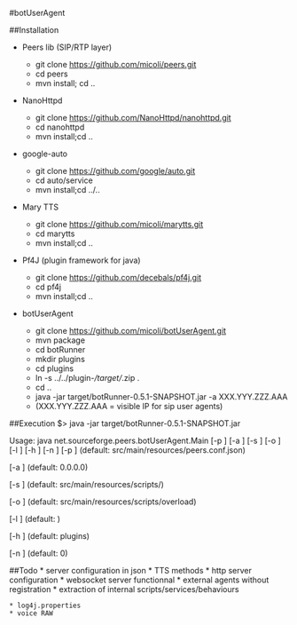 #botUserAgent

##Installation
* Peers lib (SIP/RTP layer)
  * git clone https://github.com/micoli/peers.git
  * cd peers
  * mvn install; cd ..

* NanoHttpd
  * git clone https://github.com/NanoHttpd/nanohttpd.git
  * cd nanohttpd
  * mvn install;cd ..

* google-auto
  * git clone https://github.com/google/auto.git
  * cd auto/service
  * mvn install;cd ../..

* Mary TTS
  * git clone https://github.com/micoli/marytts.git
  * cd marytts
  * mvn install;cd ..

* Pf4J (plugin framework for java)
  * git clone https://github.com/decebals/pf4j.git
  * cd pf4j
  * mvn install;cd ..


* botUserAgent
  * git clone https://github.com/micoli/botUserAgent.git
  * mvn package
  * cd botRunner
  * mkdir plugins
  * cd plugins
  * ln -s ../../plugin-*/target/*.zip .
  * cd ..
  * java -jar target/botRunner-0.5.1-SNAPSHOT.jar -a XXX.YYY.ZZZ.AAA
  * (XXX.YYY.ZZZ.AAA = visible IP for sip user agents)

##Execution
$> java -jar target/botRunner-0.5.1-SNAPSHOT.jar

Usage: java net.sourceforge.peers.botUserAgent.Main [-p <peersConfigFile>] [-a <bindAddr>] [-s <scriptPath>] [-o <scriptOverloadPath>] [-l <log4jproperties>] [-h <pluginPath>] [-n <logTraceNetwork>]
[-p <peersConfigFile>]
		(default: src/main/resources/peers.conf.json)

[-a <bindAddr>]
		(default: 0.0.0.0)

[-s <scriptPath>]
		(default: src/main/resources/scripts/)

[-o <scriptOverloadPath>]
		(default: src/main/resources/scripts/overload)

[-l <log4jproperties>]
		(default: )

[-h <pluginPath>]
		(default: plugins)

[-n <logTraceNetwork>]
		(default: 0)


##Todo
	* server configuration in json
	* TTS methods
	* http server configuration
	* websocket server functionnal
	* external agents without registration
	* extraction of internal scripts/services/behaviours


	* log4j.properties
	* voice RAW

